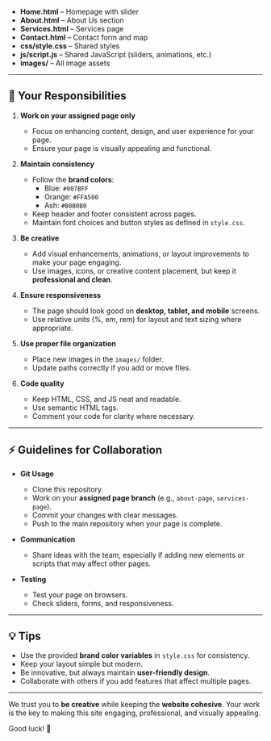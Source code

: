 
- **Home.html** – Homepage with slider  
- **About.html** – About Us section  
- **Services.html** – Services page  
- **Contact.html** – Contact form and map  
- **css/style.css** – Shared styles  
- **js/script.js** – Shared JavaScript (sliders, animations, etc.)  
- **images/** – All image assets  

---

## 🎯 Your Responsibilities

1. **Work on your assigned page only**  
   - Focus on enhancing content, design, and user experience for your page.  
   - Ensure your page is visually appealing and functional.

2. **Maintain consistency**  
   - Follow the **brand colors**:
     - Blue: `#007BFF`
     - Orange: `#FFA500`
     - Ash: `#B0B0B0`
   - Keep header and footer consistent across pages.  
   - Maintain font choices and button styles as defined in `style.css`.

3. **Be creative**  
   - Add visual enhancements, animations, or layout improvements to make your page engaging.  
   - Use images, icons, or creative content placement, but keep it **professional and clean**.  

4. **Ensure responsiveness**  
   - The page should look good on **desktop, tablet, and mobile** screens.  
   - Use relative units (%, em, rem) for layout and text sizing where appropriate.  

5. **Use proper file organization**  
   - Place new images in the `images/` folder.  
   - Update paths correctly if you add or move files.  

6. **Code quality**  
   - Keep HTML, CSS, and JS neat and readable.  
   - Use semantic HTML tags.  
   - Comment your code for clarity where necessary.

---

## ⚡ Guidelines for Collaboration

- **Git Usage**  
  - Clone this repository.  
  - Work on your **assigned page branch** (e.g., `about-page`, `services-page`).  
  - Commit your changes with clear messages.  
  - Push to the main repository when your page is complete.

- **Communication**  
  - Share ideas with the team, especially if adding new elements or scripts that may affect other pages.  

- **Testing**  
  - Test your page on browsers.  
  - Check sliders, forms, and responsiveness.  

---

## 💡 Tips

- Use the provided **brand color variables** in `style.css` for consistency.  
- Keep your layout simple but modern.  
- Be innovative, but always maintain **user-friendly design**.  
- Collaborate with others if you add features that affect multiple pages.  

---

We trust you to **be creative** while keeping the **website cohesive**. Your work is the key to making this site engaging, professional, and visually appealing.

Good luck! 🚀

